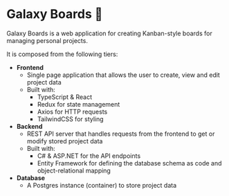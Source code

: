 # Galaxy Boards 🌌

Galaxy Boards is a web application for creating Kanban-style boards for managing personal projects.

It is composed from the following tiers:

- **Frontend**
    * Single page application that allows the user to create, view and edit project data
    * Built with:
        - TypeScript & React
        - Redux for state management
        - Axios for HTTP requests
        - TailwindCSS for styling
- **Backend**
    * REST API server that handles requests from the frontend to get or modify stored project data
    * Built with:
        - C# & ASP.NET for the API endpoints
        - Entity Framework for defining the database schema as code and object-relational mapping
- **Database**
    * A Postgres instance (container) to store project data
